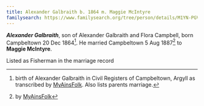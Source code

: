 ```yaml
---
title: Alexander Galbraith b. 1864 m. Maggie McIntyre
familysearch: https://www.familysearch.org/tree/person/details/M1YN-PGV
---
```


***Alexander Galbraith***, son of Alexander Galbraith and Flora Campbell, born Campbeltown 20 Dec 1864[^birth].  He married Campbeltown 5 Aug 1887[^marriage] to **Maggie McIntyre**.

Listed as Fisherman in the marriage record

[^birth]: birth of Alexander Galbraith in Civil Registers of Campbeltown, Argyll as transcribed by [MyAinsFolk](https://www.myainfolk.ca/records/19217).  Also lists parents marriage.

[^marriage]: by [MyAinsFolk](https://www.myainfolk.ca/records/21599)
